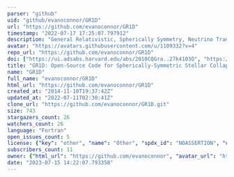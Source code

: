 ```yaml
---
parser: "github"
uid: "github/evanoconnor/GR1D"
url: "https://github.com/evanoconnor/GR1D"
timestamp: "2022-07-17 17:25:07.797912"
description: "General Relativistic, Spherically Symmetry, Neutrino Transport Code for Stellar Collapse"
avatar: "https://avatars.githubusercontent.com/u/1109332?v=4"
repo_url: "https://github.com/evanoconnor/GR1D"
doi: ["https://ui.adsabs.harvard.edu/abs/2010CQGra..27k4103O", "https://ui.adsabs.harvard.edu/abs/2010ascl.soft10022O/abstract"]
title: "GR1D: Open-Source Code for Spherically-Symmetric Stellar Collapse to Neutron Stars and Black Holes"
name: "GR1D"
full_name: "evanoconnor/GR1D"
html_url: "https://github.com/evanoconnor/GR1D"
created_at: "2014-11-10T19:37:42Z"
updated_at: "2022-07-11T02:30:41Z"
clone_url: "https://github.com/evanoconnor/GR1D.git"
size: 743
stargazers_count: 26
watchers_count: 26
language: "Fortran"
open_issues_count: 5
license: {"key": "other", "name": "Other", "spdx_id": "NOASSERTION", "url": null, "node_id": "MDc6TGljZW5zZTA="}
subscribers_count: 11
owner: {"html_url": "https://github.com/evanoconnor", "avatar_url": "https://avatars.githubusercontent.com/u/1109332?v=4", "login": "evanoconnor", "type": "User"}
date: "2023-07-15 14:22:07.793358"
---
```

